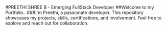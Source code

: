 #PREETHI SHREE B - Emerging FullStack Developer
##Welcome to my Portfolio..
###I'm Preethi, a passionate developer. This repository showcases my projects, skills, certifications, and involvement. Feel free to explore and reach out for collaboration.

